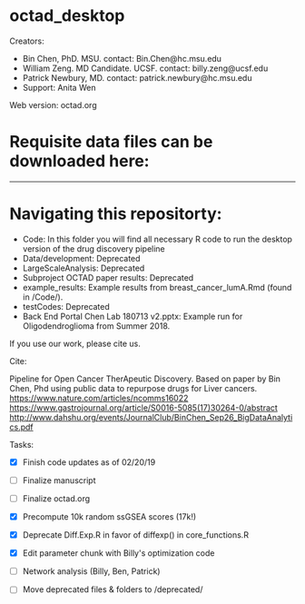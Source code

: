 # octad_desktop
Creators: 
<ul>
<li>Bin Chen, PhD. MSU. contact: Bin.Chen@hc.msu.edu</li>
<li>William Zeng. MD Candidate. UCSF. contact: billy.zeng@ucsf.edu</li>
<li>Patrick Newbury, MD. contact: patrick.newbury@hc.msu.edu</li>
<li>Support: Anita Wen</li>
</ul>

Web version: octad.org

# Requisite data files can be downloaded here:
***

# Navigating this repositorty:
<ul>
  <li>Code: In this folder you will find all necessary R code to run the desktop version of the drug discovery pipeline</li>
  <li>Data/development: Deprecated</li>
  <li>LargeScaleAnalysis: Deprecated</li>
  <li>Subproject OCTAD paper results: Deprecated</li>
  <li>example_results: Example results from breast_cancer_lumA.Rmd (found in /Code/).</li>
  <li>testCodes: Deprecated</li>
  <li>Back End Portal Chen Lab 180713 v2.pptx: Example run for Oligodendroglioma from Summer 2018.</li>
</ul>


If you use our work, please cite us.


Cite:

Pipeline for Open Cancer TherApeutic Discovery. Based on paper by Bin Chen, Phd using public data to repurpose drugs for Liver cancers.
https://www.nature.com/articles/ncomms16022
https://www.gastrojournal.org/article/S0016-5085(17)30264-0/abstract
http://www.dahshu.org/events/JournalClub/BinChen_Sep26_BigDataAnalytics.pdf


Tasks:
- [x] Finish code updates as of 02/20/19
- [ ] Finalize manuscript
- [ ] Finalize octad.org
- [x] Precompute 10k random ssGSEA scores (17k!)
- [x] Deprecate Diff.Exp.R in favor of diffexp() in core_functions.R
- [x] Edit parameter chunk with Billy's optimization code
- [ ] Network analysis (Billy, Ben, Patrick)
- [ ] Move deprecated files & folders to /deprecated/



